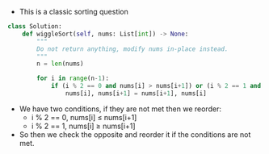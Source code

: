 - This is a classic sorting question

```python
class Solution:
	def wiggleSort(self, nums: List[int]) -> None:
		"""
		Do not return anything, modify nums in-place instead.
		"""
		n = len(nums)

		for i in range(n-1):
			if (i % 2 == 0 and nums[i] > nums[i+1]) or (i % 2 == 1 and nums[i] < nums[i+1]):
				nums[i], nums[i+1] = nums[i+1], nums[i]
```

- We have two conditions, if they are not met then we reorder: 
	- i % 2 == 0, nums[i] ≤ nums[i+1]
	- i % 2 == 1, nums[i] ≥ nums[i+1]
- So then we check the opposite and reorder it if the conditions are not met. 

